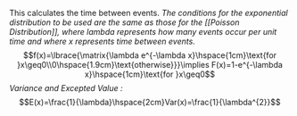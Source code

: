 This calculates the time between events. *The conditions for the exponential distribution to be used are the same as those for the [[Poisson Distribution]], where lambda represents how many events occur per unit time and where x represents time between events.* $$f(x)=\lbrace{\matrix{\lambda e^{-\lambda x}\hspace{1cm}\text{for }x\geq0\\0\hspace{1.9cm}\text{otherwise}}}\implies F(x)=1-e^{-\lambda x}\hspace{1cm}\text{for }x\geq0$$
*Variance and Excepted Value :*$$E(x)=\frac{1}{\lambda}\hspace{2cm}Var(x)=\frac{1}{\lambda^{2}}$$

